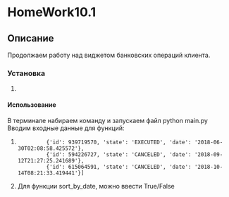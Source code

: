 # HomeWork10.1
## Описание
Продолжаем работу над виджетом банковских операций клиента.
### Установка
1. 
#### Использование
В терминале набираем команду и запускаем файл python main.py
  Вводим входные данные для функций:
  1. ```dictionary = [{'id': 41428829, 'state': 'EXECUTED', 'date': '2019-07-03T18:35:29.512364'},
              {'id': 939719570, 'state': 'EXECUTED', 'date': '2018-06-30T02:08:58.425572'},
              {'id': 594226727, 'state': 'CANCELED', 'date': '2018-09-12T21:27:25.241689'},
              {'id': 615064591, 'state': 'CANCELED', 'date': '2018-10-14T08:21:33.419441'}]
     ```
  2. Для функции sort_by_date, можно ввести True/False
